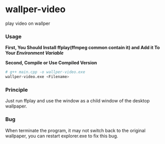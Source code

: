 # wallper-video
 play video on wallper

### Usage

**First, You Should Install ffplay(ffmpeg common contain it) and Add it To Your *Environment Variable***

**Second, Compile or Use Compiled Version**

```sh
# g++ main.cpp -o wallper-video.exe
wallper-video.exe <Filename>
```

### Principle
Just run ffplay and use the window as a child window of the desktop wallpaper.

### Bug
When terminate the program, it may not switch back to the original wallpaper, you can restart explorer.exe to fix this bug.